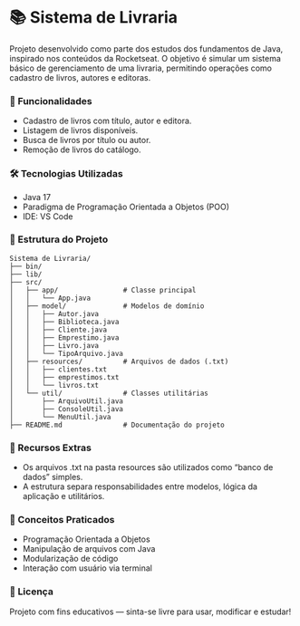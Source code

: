 # 📚 Sistema de Livraria
Projeto desenvolvido como parte dos estudos dos fundamentos de Java, inspirado nos conteúdos da Rocketseat. O objetivo é simular um sistema básico de gerenciamento de uma livraria, permitindo operações como cadastro de livros, autores e editoras.

### 🚀 Funcionalidades
- Cadastro de livros com título, autor e editora.
- Listagem de livros disponíveis.
- Busca de livros por título ou autor.
- Remoção de livros do catálogo.

### 🛠️ Tecnologias Utilizadas
- Java 17
- Paradigma de Programação Orientada a Objetos (POO)
- IDE: VS Code 

### 📂 Estrutura do Projeto
    Sistema de Livraria/
    ├── bin/                    
    ├── lib/                   
    ├── src/
    │   ├── app/                # Classe principal
    │   │   └── App.java
    │   ├── model/              # Modelos de domínio
    │   │   ├── Autor.java
    │   │   ├── Biblioteca.java
    │   │   ├── Cliente.java
    │   │   ├── Emprestimo.java
    │   │   ├── Livro.java
    │   │   └── TipoArquivo.java
    │   ├── resources/          # Arquivos de dados (.txt)
    │   │   ├── clientes.txt
    │   │   ├── emprestimos.txt
    │   │   └── livros.txt
    │   └── util/               # Classes utilitárias
    │       ├── ArquivoUtil.java
    │       ├── ConsoleUtil.java
    │       └── MenuUtil.java
    ├── README.md               # Documentação do projeto

### 📄 Recursos Extras
- Os arquivos .txt na pasta resources são utilizados como “banco de dados” simples.
- A estrutura separa responsabilidades entre modelos, lógica da aplicação e utilitários.

### 🧠 Conceitos Praticados
- Programação Orientada a Objetos
- Manipulação de arquivos com Java
- Modularização de código
- Interação com usuário via terminal

### 📃 Licença
Projeto com fins educativos — sinta-se livre para usar, modificar e estudar!